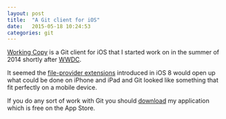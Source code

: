 ```yaml
---
layout: post
title:  "A Git client for iOS"
date:   2015-05-18 10:24:53
categories: git
---
```

[Working Copy] is a Git client for iOS that I started work on in the summer of 2014 shortly
after [WWDC].

It seemed the [file-provider extensions](https://developer.apple.com/videos/wwdc/2014/#234-video) 
introduced in iOS 8 would open up what could be done on iPhone and iPad and Git looked like something 
that fit perfectly on a mobile device. 

If you do any sort of work with Git you should [download][iTunes] my application which is free on 
the App Store. 

[Working Copy]: http://WorkingCopyAppl.com/
[WWDC]:         https://developer.apple.com/wwdc/
[iTunes]:       https://itunes.apple.com/us/app/working-copy/id896694807?mt=8&uo=6&at=1000lHq&ct=